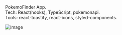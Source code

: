 PokemoFinder App.<br>
Tech: React(hooks), TypeScript, pokemonapi.<br>
Tools: react-toastify, react-icons, styled-components. <br>

![image](https://user-images.githubusercontent.com/87814580/206901958-9832d5f0-3a5e-40d1-9010-029c35d49e8e.png)
